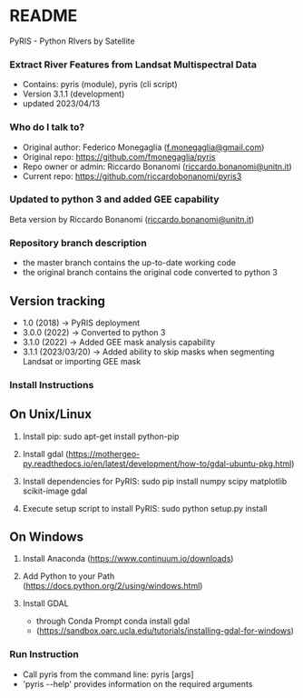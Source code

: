 # README #

PyRIS - Python RIvers by Satellite

### Extract River Features from Landsat Multispectral Data ###

* Contains: pyris (module), pyris (cli script)
* Version 3.1.1 (development)
* updated 2023/04/13

### Who do I talk to? ###

* Original author: Federico Monegaglia (f.monegaglia@gmail.com)
* Original repo: https://github.com/fmonegaglia/pyris
* Repo owner or admin: Riccardo Bonanomi (riccardo.bonanomi@unitn.it)
* Current repo: https://github.com/riccardobonanomi/pyris3

### Updated to python 3 and added GEE capability ###
Beta version by Riccardo Bonanomi (riccardo.bonanomi@unitn.it)

### Repository branch description ###
- the master branch contains the up-to-date working code
- the original branch contains the original code converted to python 3

## Version tracking
- 1.0   (2018) 	 -> PyRIS deployment
- 3.0.0 (2022)       -> Converted to python 3
- 3.1.0 (2022)       -> Added GEE mask analysis capability
- 3.1.1 (2023/03/20) -> Added ability to skip masks when segmenting Landsat or importing GEE mask

### Install Instructions ###

On Unix/Linux
-------------

1) Install pip:
     sudo apt-get install python-pip

2) Install gdal (https://mothergeo-py.readthedocs.io/en/latest/development/how-to/gdal-ubuntu-pkg.html)

3) Install dependencies for PyRIS:
     sudo pip install numpy scipy matplotlib scikit-image gdal

4) Execute setup script to install PyRIS:
     sudo python setup.py install

On Windows
----------

1) Install Anaconda (https://www.continuum.io/downloads)

2) Add Python to your Path (https://docs.python.org/2/using/windows.html)

3) Install GDAL 
     - through Conda Prompt
          conda install gdal
     - (https://sandbox.oarc.ucla.edu/tutorials/installing-gdal-for-windows)

### Run Instruction ###
* Call pyris from the command line:
      pyris [args]
* 'pyris --help' provides information on the required arguments